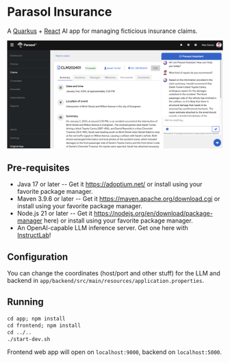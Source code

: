# Parasol Insurance

A [Quarkus](https://quarkus.io) + [React](https://react.dev/) AI app for managing ficticious insurance claims.

![App](app/frontend/src/app/assets/images/sample.png)

## Pre-requisites

- Java 17 or later -- Get it https://adoptium.net/  or install using your favorite package manager.
- Maven 3.9.6 or later -- Get it https://maven.apache.org/download.cgi or install using your favorite package manager.
- Node.js 21 or later -- Get it https://nodejs.org/en/download/package-manager here) or install using your favorite package manager.
- An OpenAI-capable LLM inference server. Get one here with [InstructLab](https://github.com/instructlab/instructlab)!

## Configuration

You can change the coordinates (host/port and other stuff) for the LLM and backend in `app/backend/src/main/resources/application.properties`.

## Running

```
cd app; npm install
cd frontend; npm install
cd ../..
./start-dev.sh
```
Frontend web app will open on `localhost:9000`, backend on `localhost:5000`.

